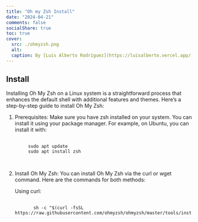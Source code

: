 ```yaml
---
title: "Oh my Zsh Install"
date: "2024-04-21"
comments: false
socialShare: true
toc: true
cover:
  src: ./ohmyzsh.png
  alt:
  caption: By [Luis Alberto Rodríguez](https://luisalberto.vercel.app/)
---
```


## Install

Installing Oh My Zsh on a Linux system is a straightforward process that
enhances the default shell with additional features and themes. Here’s a
step-by-step guide to install Oh My Zsh:

1. Prerequisites: Make sure you have zsh installed on your system. You can
   install it using your package manager. For example, on Ubuntu, you can
   install it with:

    <!-- markdownlint-disable MD033 -->
    <pre class="command-line language-bash" data-user="luis" data-host="machine">
      <code>
        sudo apt update
        sudo apt install zsh
      </code>
    </pre>

2. Install Oh My Zsh: You can install Oh My Zsh via the curl or wget command.
   Here are the commands for both methods:

   Using curl:

      <!-- markdownlint-disable MD033 -->
      <pre class="command-line language-bash" data-user="luis" data-host="machine">
        <code>
          sh -c "$(curl -fsSL https://raw.githubusercontent.com/ohmyzsh/ohmyzsh/master/tools/install.sh)"
        </code>
      </pre>
